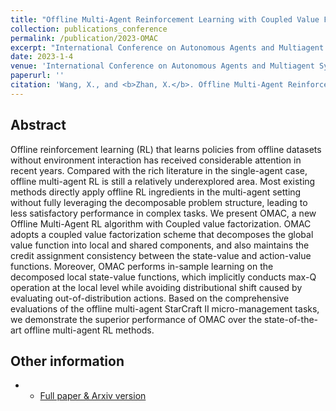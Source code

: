 ```yaml
---
title: "Offline Multi-Agent Reinforcement Learning with Coupled Value Factorization"
collection: publications_conference
permalink: /publication/2023-OMAC
excerpt: "International Conference on Autonomous Agents and Multiagent Systems 2023 (AAMAS 2023)."
date: 2023-1-4
venue: 'International Conference on Autonomous Agents and Multiagent Systems 2023 (AAMAS 2023).'
paperurl: ''
citation: 'Wang, X., and <b>Zhan, X.</b>. Offline Multi-Agent Reinforcement Learning with Coupled Value Factorization. In <i>International Conference on Autonomous Agents and Multiagent Systems 2023 (AAMAS 2023) (Extended Abstract)</i>.'
---
```


Abstract
---

Offline reinforcement learning (RL) that learns policies from offline datasets without environment interaction has received considerable attention in recent years. Compared with the rich literature in the single-agent case, offline multi-agent RL is still a relatively underexplored area. Most existing methods directly apply offline RL ingredients in the     multi-agent setting without fully leveraging the decomposable problem structure, leading to less satisfactory performance in complex tasks. We present OMAC, a new Offline Multi-Agent RL algorithm with Coupled value factorization. OMAC adopts a coupled value factorization scheme that decomposes the global value function into local and shared components, and also maintains the credit assignment consistency between the state-value and action-value functions. Moreover, OMAC performs in-sample learning on the decomposed local state-value functions, which implicitly conducts max-Q operation at the local level while avoiding distributional shift caused by evaluating out-of-distribution actions. Based on the comprehensive evaluations of the offline multi-agent StarCraft II micro-management tasks, we demonstrate the superior performance of OMAC over the state-of-the-art offline multi-agent RL methods.

Other information
---
* * [Full paper & Arxiv version](https://arxiv.org/pdf/2306.08900.pdf)